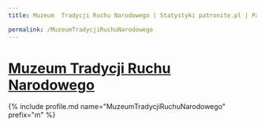 ```yaml
---
title: Muzeum  Tradycji Ruchu Narodowego | Statystyki patronite.pl | Patromierz

permalink: /MuzeumTradycjiRuchuNarodowego
---
```


# [Muzeum  Tradycji Ruchu Narodowego](https://patronite.pl/MuzeumTradycjiRuchuNarodowego)

{% include profile.md name="MuzeumTradycjiRuchuNarodowego" prefix="m" %}
